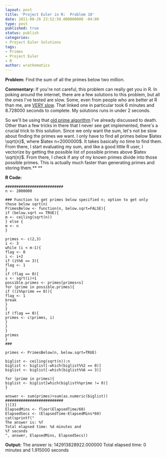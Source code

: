 ```yaml
---
layout: post
title: 'Project Euler in R:  Problem 10'
date: 2011-08-26 23:52:58.000000000 -04:00
type: post
published: true
status: publish
categories:
- Project Euler Solutions
tags:
- Primes
- Project Euler
- R
author: wrathematics
---
```



**Problem:** Find the sum of all the primes below two million.

**Commentary:** If you're not careful, this problem can really get you
in R. In poking around the internet, there are a few solutions to this
problem, but all the ones I've tested are slow. Some, even from people
who are better at R than me, are [VERY
slow](http://www.theresearchkitchen.com/blog/archives/175). That linked
one in particular took 6 minutes and 8.728000 seconds to complete. My
solutions runs in under 2 seconds.

So we'll be using that [old prime
algorithm](http://librestats.wordpress.com/2011/08/19/project-euler-in-r-problem-7/ "Project Euler in R:  Problem 7")
I've already discussed to death. Other than a few tricks in there that I
never see get implemented, there's a crucial trick to this solution.
Since we only want the sum, let's not be slow about finding the primes
we want. I only have to find all primes below \$latex \\sqrt{n}\$, where
\$latex n=2000000\$. It takes basically no time to find them. From
there, I start evaluating my sum, and like a good little R user, I
vectorize by getting the possible list of possible primes above \$latex
\\sqrt{n}\$. From there, I check if any of my known primes divide into
those possible primes. This is actually much faster than generating
primes and storing them.**
**

**R Code:**

```RElapsedTime <- system.time({
##########################
n <- 2000000

### Function to get primes below specified n; option to get only
those below sqrt(n)
PrimesBelow <- function(n, below.sqrt=FALSE){
if (below.sqrt == TRUE){
m <- ceiling(sqrt(n))
} else {
m <- n
}

primes <- c(2,3)
i <- 3
while (i < m-1){
flag <- 0
i <- i+2
if (i%%6 == 3){
flag <- 1
}
if (flag == 0){
s <- sqrt(i)+1
possible.primes <- primes[primes<s]
for (prime in possible.primes){
if ((i%%prime == 0)){
flag <- 1
break
}
}
if (flag == 0){
primes <- c(primes, i)
}
}
}
primes
}
###

primes <- PrimesBelow(n, below.sqrt=TRUE)

biglist <- ceiling(sqrt(n)):n
biglist <- biglist[-which(biglist%%2 == 0)]
biglist <- biglist[-which(biglist%%6 == 3)]

for (prime in primes){
biglist <- biglist[which(biglist%%prime != 0)]
}

answer <- sum(primes)+sum(as.numeric(biglist))
##########################
})[3]
ElapsedMins <- floor(ElapsedTime/60)
ElapsedSecs <- (ElapsedTime-ElapsedMins*60)
cat(sprintf("
The answer is: %f
Total elapsed time: %d minutes and
%f seconds
", answer, ElapsedMins, ElapsedSecs))
```

**Output:**
The answer is: 142913828922.000000
Total elapsed time: 0 minutes and 1.915000 seconds
